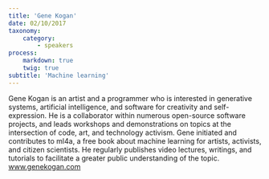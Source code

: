 ```yaml
---
title: 'Gene Kogan'
date: 02/10/2017
taxonomy:
    category:
        - speakers
process:
    markdown: true
    twig: true
subtitle: 'Machine learning'
---
```


Gene Kogan is an artist and a programmer who is interested in generative systems, artificial intelligence, and software for creativity and self-expression. He is a collaborator within numerous open-source software projects, and leads workshops and demonstrations on topics at the intersection of code, art, and technology activism. Gene initiated and contributes to ml4a, a free book about machine learning for artists, activists, and citizen scientists. He regularly publishes video lectures, writings, and tutorials to facilitate a greater public understanding of the topic.
www.genekogan.com